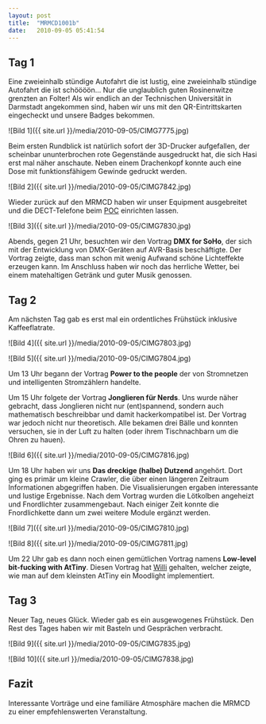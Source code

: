 ```yaml
---
layout: post
title:	"MRMCD1001b"
date:	2010-09-05 05:41:54
---
```

Tag 1
-------------
Eine zweieinhalb stündige Autofahrt die ist lustig, eine zweieinhalb stündige Autofahrt die ist schöööön... Nur die unglaublich guten Rosinenwitze grenzten an Folter! Als wir endlich an der Technischen Universität in Darmstadt angekommen sind, haben wir uns mit den QR-Eintrittskarten eingecheckt und unsere Badges bekommen.

![Bild 1]({{ site.url }}/media/2010-09-05/CIMG7775.jpg)

Beim ersten Rundblick ist natürlich sofort der 3D-Drucker aufgefallen, der scheinbar ununterbrochen rote Gegenstände ausgedruckt hat, die sich Hasi erst mal näher anschaute. Neben einem Drachenkopf konnte auch eine Dose mit funktionsfähigem Gewinde gedruckt werden.

![Bild 2]({{ site.url }}/media/2010-09-05/CIMG7842.jpg)

Wieder zurück auf den MRMCD haben wir unser Equipment ausgebreitet und die DECT-Telefone beim [POC](http://www.eventphone.de) einrichten lassen.

![Bild 3]({{ site.url }}/media/2010-09-05/CIMG7830.jpg)

Abends, gegen 21 Uhr, besuchten wir den Vortrag **DMX for SoHo**, der sich mit der Entwicklung von DMX-Geräten auf AVR-Basis beschäftigte. Der Vortrag zeigte, dass man schon mit wenig Aufwand schöne Lichteffekte erzeugen kann. Im Anschluss haben wir noch das herrliche Wetter, bei einem matehaltigen Getränk und guter Musik genossen.

Tag 2
-------------
Am nächsten Tag gab es erst mal ein ordentliches Frühstück inklusive Kaffeeflatrate. 

![Bild 4]({{ site.url }}/media/2010-09-05/CIMG7803.jpg)

![Bild 5]({{ site.url }}/media/2010-09-05/CIMG7804.jpg)

Um 13 Uhr begann der Vortrag **Power to the people** der von Stromnetzen und intelligenten Stromzählern handelte.

Um 15 Uhr folgete der Vortrag **Jonglieren für Nerds**.  Uns wurde näher gebracht, dass Jonglieren nicht nur
(ent)spannend, sondern auch mathematisch beschreibbar und damit
hackerkompatibel ist. 
Der Vortrag war jedoch nicht nur theoretisch. Alle bekamen drei
Bälle und konnten versuchen, sie in der Luft zu halten (oder ihrem
Tischnachbarn um die Ohren zu hauen).

![Bild 6]({{ site.url }}/media/2010-09-05/CIMG7816.jpg)

Um 18 Uhr haben wir uns **Das dreckige (halbe) Dutzend** angehört. Dort ging es primär um kleine Crawler, die über einen längeren Zeitraum Informationen abgegriffen haben. Die Visualisierungen ergaben interessante und lustige Ergebnisse. Nach dem Vortrag wurden die Lötkolben angeheizt und Fnordlichter zusammengebaut. Nach einiger Zeit konnte die Fnordlichkette dann um zwei weitere Module ergänzt werden.

![Bild 7]({{ site.url }}/media/2010-09-05/CIMG7810.jpg)

![Bild 8]({{ site.url }}/media/2010-09-05/CIMG7811.jpg)

Um 22 Uhr gab es dann noch einen gemütlichen Vortrag namens **Low-level bit-fucking with AtTiny**. 
Diesen Vortrag hat [Willi](https://twitter.com/#!/Willi_D) gehalten, welcher zeigte, wie man auf dem kleinsten AtTiny ein Moodlight implementiert. 

Tag 3
-------------
Neuer Tag, neues Glück. Wieder gab es ein ausgewogenes Frühstück. Den Rest des Tages haben wir mit Basteln und Gesprächen verbracht. 

![Bild 9]({{ site.url }}/media/2010-09-05/CIMG7835.jpg)

![Bild 10]({{ site.url }}/media/2010-09-05/CIMG7838.jpg)

Fazit
-------------
Interessante Vorträge und eine familiäre Atmosphäre machen die MRMCD zu einer empfehlenswerten Veranstaltung.
